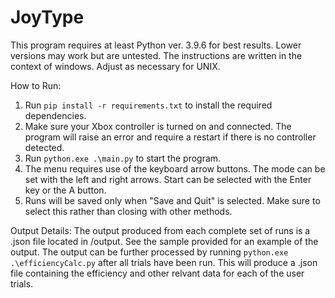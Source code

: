 # JoyType
This program requires at least Python ver. 3.9.6 for best results. Lower versions may work but are untested. The instructions are written in the context of windows. Adjust as necessary for UNIX.

How to Run:
1. Run `pip install -r requirements.txt` to install the required dependencies.
2. Make sure your Xbox controller is turned on and connected. The program will raise an error and require a restart if there is no controller detected.
3. Run `python.exe .\main.py` to start the program.
4. The menu requires use of the keyboard arrow buttons. The mode can be set with the left and right arrows. Start can be selected with the Enter key or the A button.
5. Runs will be saved only when "Save and Quit" is selected. Make sure to select this rather than closing with other methods.

Output Details:
The output produced from each complete set of runs is a .json file located in /output. See the sample provided for an example of the output. The output can be further processed by running `python.exe .\efficiencyCalc.py` after all trials have been run. This will produce a .json file containing the efficiency and other relvant data for each of the user trials.